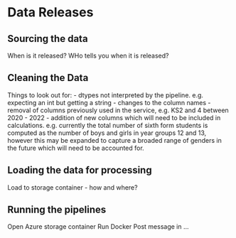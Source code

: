 # Data Releases


## Sourcing the data

When is it released?
WHo tells you when it is released?

## Cleaning the Data

Things to look out for:
    - dtypes not interpreted by the pipeline. e.g. expecting an int but getting a string
    - changes to the column names
    - removal of columns previously used in the service, e.g. KS2 and 4 between 2020 - 2022
    - addition of new columns which will need to be included in calculations. e.g. currently the total number of sixth form students is computed as the number of boys and girls in year groups 12 and 13, however this may be expanded to capture a broaded range of genders in the future which will need to be accounted for.

## Loading the data for processing

Load to storage container - how and where?


## Running the pipelines

Open Azure storage container
Run Docker
Post message in ...